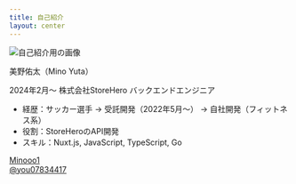 ```yaml
---
title: 自己紹介
layout: center
---
```


<div class="slidev-layout two-columns w-full h-full grid grid-cols-2 items-center">
  <div class="pl-20">
    <img src="/public/images/self.png" class="rounded-full w-80 h-80 image" alt="自己紹介用の画像" />
  </div>

  <div class="flex flex-col justify-between">
    <div>
      <p class="text-4xl font-bold pb-2">美野佑太（Mino Yuta）</p>
      <p>2024年2月〜 株式会社StoreHero バックエンドエンジニア</p>
    </div>
    <ul>
      <li class="my-0 mb-0.5">
        <span class="font-bold">経歴</span>：サッカー選手 → 受託開発（2022年5月〜） → 自社開発（フィットネス系）</li>
      <li class="my-0 mb-0.5">
        <span class="font-bold">役割</span>：StoreHeroのAPI開発</li>
      <li class="my-0 mb-4">
        <span class="font-bold">スキル</span>：Nuxt.js, JavaScript, TypeScript, Go
      </li>
    </ul>
    <div>
      <div class="mb-2">
        <carbon-logo-github />
        <span class="ml-2">
          <a href="https://github.com/Minooo1" target="_blank">Minooo1</a>
        </span>
      </div>
      <div>
        <carbon-logo-x />
        <span class="ml-2">
          <a href="https://twitter.com/you07834417" target="_blank">@you07834417</a>
        </span>
      </div>
    </div>
  </div>
</div>

<!--
改めまして、美野佑太と申します。
現在、株式会社StoreHeroのバックエンドエンジニアとして、StoreHeroというプロダクトの開発を日々行なっています。

私自身の経歴はとしましては、エンジニアになる前は大学を卒業してサッカー選手をしていました。その後エンジニアにキャリアチェンジし、2年弱が経ったような形になります。

エンジニアになった当初はフロントエンドエンジニアとして、Nuxt.jsとFirebaseを使ってWebサービスの開発や運用を担当していました。今年の2月のStoreHero入社と同時にバックエンドエンジニアにキャリアチェンジし3ヶ月が経過した、ということになります。
-->
